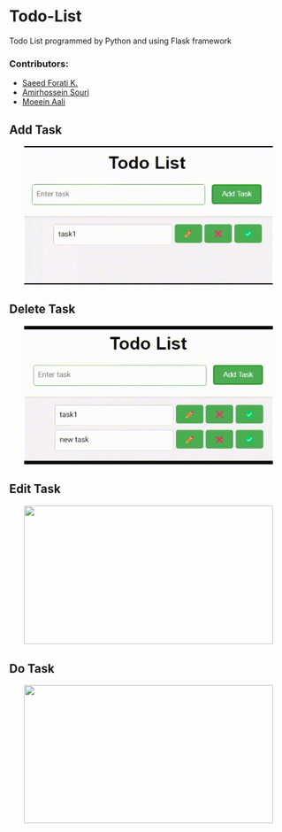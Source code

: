 # Todo-List
Todo List programmed by Python and using Flask framework

### Contributors:
- [Saeed Forati K.](https://github.com/foratik)
- [Amirhossein Souri](https://github.com/Amir14Souri)
- [Moeein Aali](https://github.com/MoeeinAali)

## Add Task
<p align="center">  
<img height="250px" width="450px" src ="Preview/TodoAdd.gif">
</p>

## Delete Task
<p align="center">  
<img height="250px" width="450px" src ="Preview/TodoDelete.gif">
</p>

## Edit Task
<p align="center">  
<img height="250px" width="450px" src ="Preview/Edit_Task.gif">
</p>

## Do Task
<p align="center">  
<img height="250px" width="450px" src ="Preview/Do_Task.gif">
</p>

